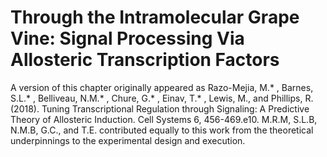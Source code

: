
# Through the Intramolecular Grape Vine: Signal Processing Via Allosteric Transcription Factors

A version of this chapter originally appeared as Razo-Mejia, M.* , Barnes,
S.L.* , Belliveau, N.M.* , Chure, G.* , Einav, T.* , Lewis, M., and Phillips,
R. (2018). Tuning Transcriptional Regulation through Signaling: A Predictive
Theory of Allosteric Induction. Cell Systems 6, 456-469.e10. M.R.M, S.L.B,
N.M.B, G.C., and T.E. contributed equally to this work from the theoretical
underpinnings to the experimental design and execution.

